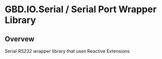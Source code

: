 # GBD.IO.Serial / Serial Port Wrapper Library

## Overvew

Serial RS232 wrapper library that uses Reactive Extensions

